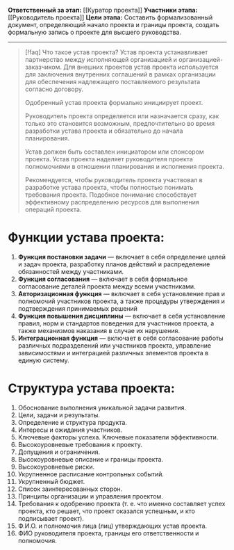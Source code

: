 **Ответственный за этап:** [[Куратор проекта]]
**Участники этапа:** [[Руководитель проекта]]
**Цели этапа:** Составить формализованный документ, определяющий начало проекта и границы проекта, создать формальную запись о проекте для высшего руководства.
___
> [!faq] Что такое устав проекта?
> Устав проекта устанавливает партнерство между исполняющей организацией и организацией-заказчиком.
> Для внешних проектов устав проекта используется для заключения внутренних соглашений в рамках организации для обеспечения надлежащего поставляемого результата согласно договору. 
> 
> Одобренный устав проекта формально инициирует проект. 
> 
> Руководитель проекта определяется или назначается сразу, как только это становится возможным, предпочтительно во время разработки устава проекта и обязательно до начала планирования.
> 
> Устав должен быть составлен инициатором или спонсором проекта. Устав проекта наделяет руководителя проекта полномочиями в отношении планирования и исполнения проекта.
> 
> Рекомендуется, чтобы руководитель проекта участвовал в разработке устава проекта, чтобы полностью понимать требования проекта. Подобное понимание способствует эффективному распределению ресурсов для выполнения операций проекта.

# Функции устава проекта:

1. **Функция постановки задачи** — включает в себя определение целей и задач проекта, разработку планов действий и распределение обязанностей между участниками.
2. **Функция согласования** — включает в себя формальное согласование деталей проекта между всеми участниками.
3. **Авторизационная функция** — включает в себя установление прав и полномочий участников проекта, а также процедуры утверждения и подтверждения принимаемых решений
4. **Функция повышения дисциплины** — включает в себя установление правил, норм и стандартов поведения для участников проекта, а также механизмов наказания в случае их нарушения.
5. **Интеграционная функция** — включает в себя согласование работы различных подразделений или участников проекта, управление зависимостями и интеграцией различных элементов проекта в единую систему.

# Структура устава проекта:

1. Обоснование выполнения уникальной задачи развития.
2. Цели, задачи и результаты.
3. Определение и структура продукта.
4. Интересы и ожидания участников.
5. Ключевые факторы успеха. Ключевые показатели эффективности.
6. Высокоуровневые требования к проекту.
7. Допущения и ограничения.
8. Высокоуровневые описание и границы проекта.
9. Высокоуровневые риски.
10. Укрупненное расписание контрольных событий.
11. Укрупненный бюджет.
12. Список заинтересованных сторон.
13. Принципы организации и управления проектом.
14. Требования к одобрению проекта (т. е. что именно составляет успех проекта, кто решает, что проект оказался успешным, и кто подписывает проект).
15. Ф.И.О. и полномочия лица (лиц) утверждающих устав проекта.
16. ФИО руководителя проекта, границы его ответственности и полномочия.